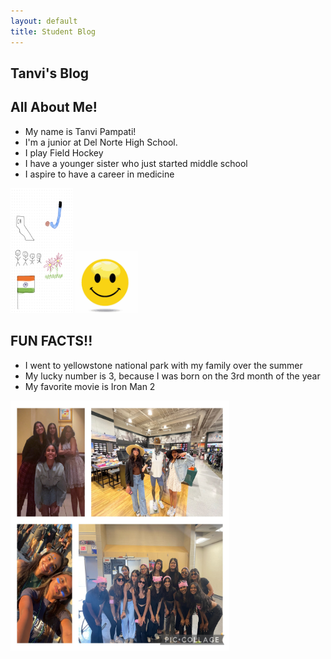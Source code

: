 ```yaml
---
layout: default
title: Student Blog
---
```



## **Tanvi's Blog**



## All About Me!
- My name is Tanvi Pampati!
- I'm a junior at Del Norte High School.
- I play Field Hockey
- I have a younger sister who just started middle school
- I aspire to have a career in medicine


<img src="IMG_7939 (1).jpg" alt="My freeform" height="200" width="100">

<img src="images/emojilaugh-emoji.gif" alt="fun gif" height="100" width="100">

## FUN FACTS!!
- I went to yellowstone national park with my family over the summer
- My lucky number is 3, because I was born on the 3rd month of the year
- My favorite movie is Iron Man 2

<img src="images/IMG_7936.JPG" alt="Photos in my life" height="400" width="350">